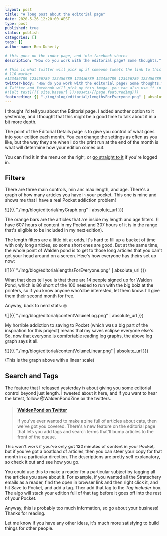 ```yaml
---
layout: post
title: "A long post about the editorial page"
date: 2020-5-26 12:20:00 AEST
type: post
published: true
status: publish
categories: []
tags: []
author-name: Ben Doherty

# this goes on the index page, and into facebook shares
description: "How do you work with the editorial page? Some thoughts."

# This is what twitter will pick up if someone tweets the link to this page
# 110 marker
#123456789 123456789 123456789 123456789 123456789 123456789 123456789 123456789 123456789 123456789 123456789 123456789
twitter-body: "How do you work with the editorial page? Some thoughts."
# Twitter and facebook will pick up this image. you can also use it in a post with: -
#![alt text]({{ site.baseurl }}/assets/{{page.featuredimg}})
featuredimg: {{ "./img/blog/editorial/lengthsForEveryone.png" | absolute_url }}
---
```


I thought I'd tell you about the Editorial page. I added another option to it yesterday, and I thought that this might be a good time to talk about it in a bit more depth.

The point of the Editorial Details page is to give you control of what goes into your edition each month. You can change the settings as often as you like, but the way they are when I do the print run at the end of the month is what will determine how your edition comes out.

You can find it in the menu on the right, or [go straight to it](https://waldenpond.press/editorial) if you're logged in.

## Filters

There are three main controls, min and max length, and age. There's a graph of how many articles you have in your pocket. This one is mine and shows me that I have a real Pocket addiction problem!

![]({{ "./img/blog/editorial/myGraph.png" | absolute_url }})

The orange bars are the articles that are inside my length and age filters. (I have 607 hours of content in my Pocket and 307 hours of it is in the range that's eligible to be included in my next edition).

The length filters are a little bit at odds. It's hard to fill up a bucket of time with only long articles, so some short ones are good. But at the same time, the whole point of Walden pond is to get to those long articles that you can't get your head around on a screen. Here's how everyone has theirs set up now:

![]({{ "./img/blog/editorial/lengthsForEveryone.png" | absolute_url }})

What that does tell you is that there are 14 people signed up for Walden Pond, which is 86 short of the 100 needed to run with the big boiz at the printers, so if you know anyone who'd be interested, let them know. I'll give them their second month for free.

Anyway, back to nerd stats: 🤓

![]({{ "./img/blog/editorial/contentVolumeLog.png" | absolute_url }})

My horrible addiction to saving to Pocket (which was a big part of the inspiration for this project) means that my saves eclipse everyone else's. So, [now that everyone is comfortable](https://blogs.lse.ac.uk/covid19/2020/05/19/the-public-doesnt-understand-logarithmic-graphs-often-used-to-portray-covid-19/) reading log graphs, the above log graph says it all.

![]({{ "./img/blog/editorial/contentVolumeLinear.png" | absolute_url }})

(This is the graph above with a linear scale)

## Search and Tags

The feature that I released yesterday is about giving you some editorial control beyond just length. I tweeted about it here, and if you want to hear the latest, follow @WaldenPondZine on the twitters.

<blockquote class="embedly-card" data-card-key="21a00e20b7894d38ace4b4dc87834d7e" data-card-image="https://pbs.twimg.com/profile_banners/1258000989241524225/1590389519/1500x500" data-card-type="article-full">

<h4><a href="https://twitter.com/WaldenPondZine/status/1264813627069984768">WaldenPond on Twitter</a></h4>

<p>If you've ever wanted to make a zine full of articles about cats, then we've got you covered. There's a new feature on the editorial page that lets you add tags and search terms that'll bump articles to the front of the queue.</p></blockquote>

<script async src="//cdn.embedly.com/widgets/platform.js" charset="UTF-8"></script>

This won't work if you've only got 120 minutes of content in your Pocket, but if you've got a boatload of articles, then you can steer your copy for that month in a particular direction.
The descriptions are pretty self explanatory, so check it out and see how you go.

You could use this to make a reader for a particular subject by tagging all the articles you save about it. For example, if you wanted all the Stratechery emails as a reader, find the open in browser link and then right click it, and hit Save to Pocket, and add a tag. Then add that tag to the _Tag includer_ box. The algo will stack your edition full of that tag before it goes off into the rest of your Pocket.

Anyway, this is probably too much information, so go about your business! Thanks for reading.

Let me know if you have any other ideas, it's much more satisfying to build things for other people.
